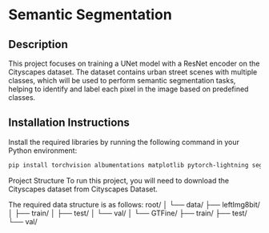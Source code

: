 # Semantic Segmentation

## Description
This project focuses on training a UNet model with a ResNet encoder on the Cityscapes dataset. The dataset contains urban street scenes with multiple classes, which will be used to perform semantic segmentation tasks, helping to identify and label each pixel in the image based on predefined classes.

## Installation Instructions
Install the required libraries by running the following command in your Python environment:

```bash
pip install torchvision albumentations matplotlib pytorch-lightning segmentation-models-pytorch
```
Project Structure
To run this project, you will need to download the Cityscapes dataset from Cityscapes Dataset.

The required data structure is as follows:
root/ │ └── data/ ├── leftImg8bit/ │ ├── train/ │ ├── test/ │ └── val/ │ └── GTFine/ ├── train/ ├── test/ └── val/
